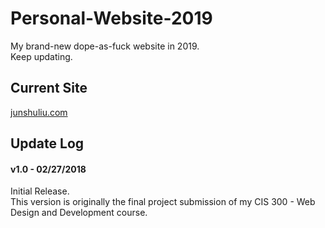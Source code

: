 # Personal-Website-2019
My brand-new dope-as-fuck website in 2019.
<br>
Keep updating.

<h2>Current Site</h2>
<a href="https://junshuliu.com">junshuliu.com</a>

<h2>Update Log</h2>
<h4>v1.0 - 02/27/2018</h4>
Initial Release.<br>
This version is originally the final project submission of my CIS 300 - Web Design and Development course.
